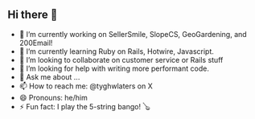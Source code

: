 ## Hi there 👋
<!-- **LucidIndian/LucidIndian** is a ✨ _special_ ✨ repository because its `README.md` (this file) appears on your GitHub profile. -->
- 🔭 I’m currently working on SellerSmile, SlopeCS, GeoGardening, and 200Email!
- 🌱 I’m currently learning Ruby on Rails, Hotwire, Javascript. 
- 👯 I’m looking to collaborate on customer service or Rails stuff
- 🤔 I’m looking for help with writing more performant code.
- 💬 Ask me about ...
- 📫 How to reach me: @tyghwlaters on X
- 😄 Pronouns: he/him
- ⚡ Fun fact: I play the 5-string bango! 🪕
